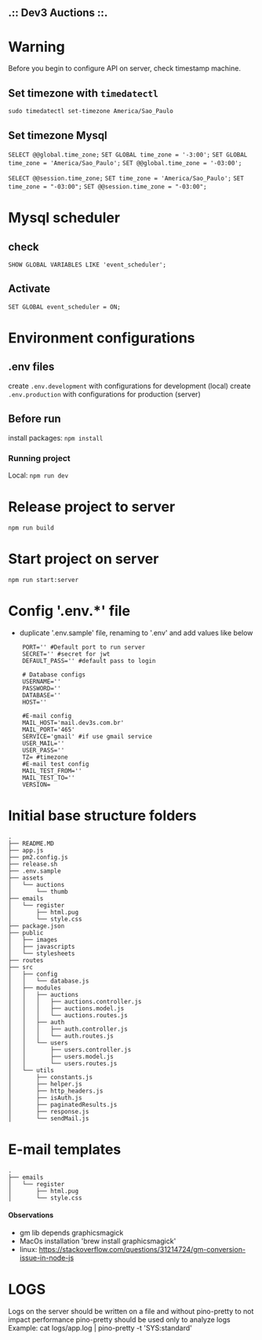 ## .:: Dev3 Auctions ::.

# Warning
Before you begin to configure API on server, check timestamp machine.

## Set timezone with `timedatectl`
``sudo timedatectl set-timezone America/Sao_Paulo``

## Set timezone Mysql
``SELECT @@global.time_zone;``
``SET GLOBAL time_zone = '-3:00';``
``SET GLOBAL time_zone = 'America/Sao_Paulo';``
``SET @@global.time_zone = '-03:00';``

``SELECT @@session.time_zone;``
``SET time_zone = 'America/Sao_Paulo';``
``SET time_zone = "-03:00";``
``SET @@session.time_zone = "-03:00";``

# Mysql scheduler
## check
``SHOW GLOBAL VARIABLES LIKE 'event_scheduler';``
## Activate
``SET GLOBAL event_scheduler = ON;``


# Environment configurations
## .env files
create `.env.development` with configurations for development (local)
create `.env.production` with configurations for production (server)

## Before run
install packages: `npm install`

### Running project
Local: `npm run dev`

# Release project to server
`npm run build`

# Start project on server
`npm run start:server`

# Config '.env.*' file
- duplicate '.env.sample' file, renaming to '.env' and add values like below

```
    PORT='' #Default port to run server 
    SECRET='' #secret for jwt
    DEFAULT_PASS='' #default pass to login

    # Database configs
    USERNAME=''
    PASSWORD=''
    DATABASE=''
    HOST=''

    #E-mail config
    MAIL_HOST='mail.dev3s.com.br'
    MAIL_PORT='465'
    SERVICE='gmail' #if use gmail service
    USER_MAIL=''
    USER_PASS=''
    TZ= #timezone
    #E-mail test config
    MAIL_TEST_FROM=''
    MAIL_TEST_TO=''
    VERSION=
```

# Initial base structure folders
```
.
├── README.MD
├── app.js
├── pm2.config.js
├── release.sh
├── .env.sample
├── assets
│   └── auctions
│       └── thumb
├── emails
│   └── register
│       ├── html.pug
│       └── style.css
├── package.json
├── public
│   ├── images
│   ├── javascripts
│   └── stylesheets
├── routes
├── src
│   ├── config
│   │   └── database.js
│   ├── modules
│   │   ├── auctions
│   │   │   ├── auctions.controller.js
│   │   │   ├── auctions.model.js
│   │   │   └── auctions.routes.js
│   │   ├── auth
│   │   │   ├── auth.controller.js
│   │   │   └── auth.routes.js
│   │   └── users
│   │       ├── users.controller.js
│   │       ├── users.model.js
│   │       └── users.routes.js
│   └── utils
│       ├── constants.js
│       ├── helper.js
│       ├── http_headers.js
│       ├── isAuth.js
│       ├── paginatedResults.js
│       ├── response.js
│       └── sendMail.js

```

# E-mail templates
```
.
├── emails
│   └── register
│       ├── html.pug
│       └── style.css
```

#### Observations
- gm lib depends graphicsmagick
- MacOs installation 'brew install graphicsmagick'
- linux: https://stackoverflow.com/questions/31214724/gm-conversion-issue-in-node-js

# LOGS
Logs on the server should be written on a file and without pino-pretty to not impact performance
pino-pretty should be used only to analyze logs
Example:
    cat logs/app.log | pino-pretty -t 'SYS:standard'